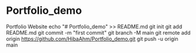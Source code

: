 # Portfolio_demo
Portfolio Website
echo "# Portfolio_demo" >> README.md
git init
git add README.md
git commit -m "first commit"
git branch -M main
git remote add origin https://github.com/HibaAhm/Portfolio_demo.git
git push -u origin main
